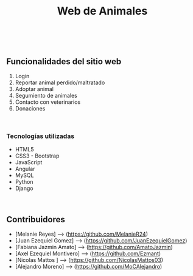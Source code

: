 

<br />

<header align="center">
  
  <h1 align="center">Web de Animales</h1>
  
  <p align="center"></p>
 
</header>

<br />
 
<section id="about-the-project">
  <h2>Funcionalidades del sitio web</h2>

<article>

  <ol>
    <li>Login<l/i >
    <li>Reportar animal perdido/maltratado</li>
    <li>Adoptar animal</li>
    <li>Segumiento de animales</li>
    <li>Contacto con veterinarios</li>
    <li>Donaciones</li>
  </ol>

  

</article>
  
<br />
  
<article>
  
  <h3>Tecnologías utilizadas</h3>
  
  - HTML5
  - CSS3 - Bootstrap
  - JavaScript 
  - Angular
  - MySQL
  - Python
  - Django
  
</article>
  
<br />

</section>



<section id="acknowledgments">
  <h2>Contribuidores</h2>
  
  - [Melanie Reyes] --> (https://github.com/MelanieR24)
  - [Juan Ezequiel Gomez] --> (https://github.com/JuanEzequielGomez)
  - [Fabiana Jazmin Amato]  --> (https://github.com/AmatoJazmin)
  - [Axel Ezequiel Montivero]  --> (https://github.com/Ezmant)
  - [Nicolas Mattos ]  --> (https://github.com/NicolasMattos03)
  - [Alejandro Moreno]  --> (https://github.com/MoCAlejandro)
 


</section>
